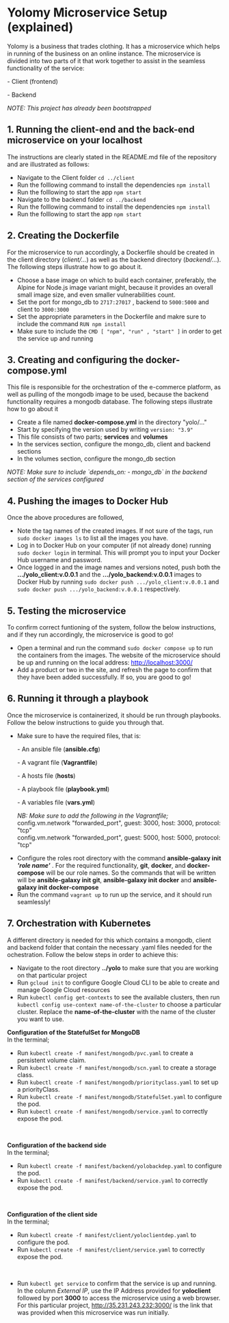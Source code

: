 # Yolomy Microservice Setup (explained)
Yolomy is a business that trades clothing. It has a microservice which helps in running of the business on an online instance. The microservice is divided into two parts of it that work together to assist in the seamless functionality of the service:
    <p>- Client (frontend)</p>
    <p>- Backend</p>
*NOTE: This project has already been bootstrapped*
 
## 1. Running the client-end and the back-end microservice on your localhost
The instructions are clearly stated in the README.md file of the repository and are illustrated as follows:
* Navigate to the Client folder `cd ../client`
* Run the folllowing command to install the dependencies `npm install`
* Run the folllowing to start the app `npm start`
* Navigate to the backend folder `cd ../backend`
* Run the folllowing command to install the dependencies `npm install`
* Run the folllowing to start the app `npm start`

## 2. Creating the Dockerfile
For the microservice to run accordingly, a Dockerfile should be created in the client directory (*client/...*) as well as the backend directory (*backend/...*). The following steps illustrate how to go about it.
* Choose a base image on which to build each container, preferably, the Alpine for Node.js image variant might, because it provides an overall small image size, and even smaller vulnerabilities count.
* Set the port for mongo_db to `2717:27017` , backend to `5000:5000` and client to `3000:3000`
* Set the appropriate parameters in the Dockerfile and makre sure to include the command `RUN npm install`
* Make sure to include the `CMD [ "npm", "run" , "start" ]` in order to get the service up and running

## 3. Creating and configuring the docker-compose.yml
This file is responsible for the orchestration of the e-commerce platform, as well as pulling of the mongodb image to be used, because the backend functionality requires a mongodb database. The following steps illustrate how to go about it
* Create a file named **docker-compose.yml** in the directory "yolo/..."
* Start by specifying the version used by writing `version: "3.9"`
* This file consists of two parts; **services** and **volumes**
* In the services section, configure the mongo_db, client and backend sections
* In the volumes section, configure the mongo_db section
<p><i>NOTE: Make sure to include `depends_on: - mongo_db` in the backend section of the services configured</i></p>

## 4. Pushing the images to Docker Hub
Once the above procedures are followed, 
* Note the tag names of the created images. If not sure of the tags, run `sudo docker images ls` to list all the images you have.
* Log in to Docker Hub on your computer (if not already done) running `sudo docker login` in terminal. This will prompt you to input your Docker Hub username and password.
* Once logged in and the image names and versions noted, push both the **.../yolo_client:v.0.0.1** and the **.../yolo_backend:v.0.0.1** images to Docker Hub by running `sudo docker push .../yolo_client:v.0.0.1` and `sudo docker push .../yolo_backend:v.0.0.1` respectively.

## 5. Testing the microservice
To confirm correct funtioning of the system, follow the below instructions, and if they run accordingly, the microservice is good to go!
* Open a terminal and run the command `sudo docker compose up` to run the containers from the images. The website of the microservice should be up and running on the local address: <a href="http://localhost:3000/"><font color="blue">http://localhost:3000/</font></a>
* Add a product or two in the site, and refresh the page to confirm that they have been added successfully. If so, you are good to go!

## 6. Running it through a playbook
Once the microservice is containerized, it should be run through playbooks. Follow the below instructions to guide you through that.
* Make sure to have the required files, that is:
    <p>- An ansible file (<b>ansible.cfg</b>)</p>
    <p>- A vagrant file (<b>Vagrantfile</b>)</p>
    <p>- A hosts file (<b>hosts</b>)</p>
    <p>- A playbook file (<b>playbook.yml</b>)</p>
    <p>- A variables file (<b>vars.yml</b>)</p>
    <p><i>NB: Make sure to add the following in the Vagrantfile;</i></br>
    config.vm.network "forwarded_port", guest: 3000, host: 3000, protocol: "tcp"</br>
    config.vm.network "forwarded_port", guest: 5000, host: 5000, protocol: "tcp"
    </p>
* Configure the roles root directory with the command **ansible-galaxy init <i>'role name'</i>** . For the required functionality, **git**, **docker**, and **docker-compose** will be our role names. So the commands that will be written will be **ansible-galaxy init git**, **ansible-galaxy init docker** and **ansible-galaxy init docker-compose**
* Run the command `vagrant up` to run up the service, and it should run seamlessly!

## 7. Orchestration with Kubernetes
A different directory is needed for this which contains a mongodb, client and backend folder that contain the necessary .yaml files needed for the ochestration. Follow the below steps in order to achieve this:
* Navigate to the root directory **../yolo** to make sure that you are working on that particular project
* Run `gcloud init` to configure Google Cloud CLI to be able to create and manage Google Cloud resources
* Run `kubectl config get-contexts` to see the available clusters, then run `kubectl config use-context name-of-the-cluster` to choose a particular cluster. Replace the **name-of-the-cluster** with the name of the cluster you want to use.

**Configuration of the StatefulSet for MongoDB**
</br>
In the terminal;
* Run `kubectl create -f manifest/mongodb/pvc.yaml` to create a persistent volume claim.
* Run `kubectl create -f manifest/mongodb/scn.yaml` to create a storage class.
* Run `kubectl create -f manifest/mongodb/priorityclass.yaml` to set up a priorityClass.
* Run `kubectl create -f manifest/mongodb/StatefulSet.yaml` to configure the pod.
* Run `kubectl create -f manifest/mongodb/service.yaml` to correctly expose the pod.
</br>

**Configuration of the backend side**
</br>
In the terminal;
* Run `kubectl create -f manifest/backend/yolobackdep.yaml` to configure the pod.
* Run `kubectl create -f manifest/backend/service.yaml` to correctly expose the pod.
</br>

**Configuration of the client side**
</br>
In the terminal;
* Run `kubectl create -f manifest/client/yoloclientdep.yaml` to configure the pod.
* Run `kubectl create -f manifest/client/service.yaml` to correctly expose the pod.
</br>

* Run `kubectl get service` to confirm that the service is up and running. In the column *External IP*, use the IP Address provided for **yoloclient** followed by port **3000** to access the microservice using a web browser. For this particular project, http://35.231.243.232:3000/ is the link that was provided when this microservice was run initially.
